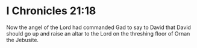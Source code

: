 # I Chronicles 21:18

Now the angel of the Lord had commanded Gad to say to David that David should go up and raise an altar to the Lord on the threshing floor of Ornan the Jebusite.
